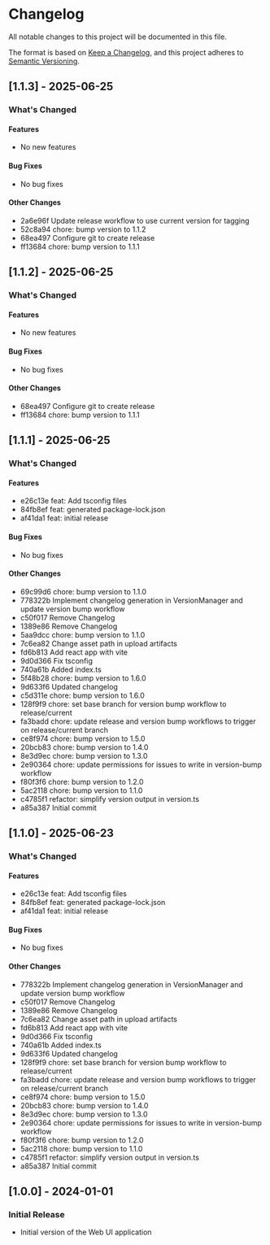 # Changelog

All notable changes to this project will be documented in this file.

The format is based on [Keep a Changelog](https://keepachangelog.com/en/1.0.0/),
and this project adheres to [Semantic Versioning](https://semver.org/spec/v2.0.0.html).




## [1.1.3] - 2025-06-25

### What's Changed

#### Features
- No new features

#### Bug Fixes
- No bug fixes

#### Other Changes
- 2a6e96f Update release workflow to use current version for tagging
- 52c8a94 chore: bump version to 1.1.2
- 68ea497 Configure git to create release
- ff13684 chore: bump version to 1.1.1


## [1.1.2] - 2025-06-25

### What's Changed

#### Features
- No new features

#### Bug Fixes
- No bug fixes

#### Other Changes
- 68ea497 Configure git to create release
- ff13684 chore: bump version to 1.1.1


## [1.1.1] - 2025-06-25

### What's Changed

#### Features
- e26c13e feat: Add tsconfig files
- 84fb8ef feat: generated package-lock.json
- af41da1 feat: initial release

#### Bug Fixes
- No bug fixes

#### Other Changes
- 69c99d6 chore: bump version to 1.1.0
- 778322b Implement changelog generation in VersionManager and update version bump workflow
- c50f017 Remove Changelog
- 1389e86 Remove Changelog
- 5aa9dcc chore: bump version to 1.1.0
- 7c6ea82 Change asset path in upload artifacts
- fd6b813 Add react app with vite
- 9d0d366 Fix tsconfig
- 740a61b Added index.ts
- 5f48b28 chore: bump version to 1.6.0
- 9d633f6 Updated changelog
- c5d311e chore: bump version to 1.6.0
- 128f9f9 chore: set base branch for version bump workflow to release/current
- fa3badd chore: update release and version bump workflows to trigger on release/current branch
- ce8f974 chore: bump version to 1.5.0
- 20bcb83 chore: bump version to 1.4.0
- 8e3d9ec chore: bump version to 1.3.0
- 2e90364 chore: update permissions for issues to write in version-bump workflow
- f80f3f6 chore: bump version to 1.2.0
- 5ac2118 chore: bump version to 1.1.0
- c4785f1 refactor: simplify version output in version.ts
- a85a387 Initial commit


## [1.1.0] - 2025-06-23

### What's Changed

#### Features
- e26c13e feat: Add tsconfig files
- 84fb8ef feat: generated package-lock.json
- af41da1 feat: initial release

#### Bug Fixes
- No bug fixes

#### Other Changes
- 778322b Implement changelog generation in VersionManager and update version bump workflow
- c50f017 Remove Changelog
- 1389e86 Remove Changelog
- 7c6ea82 Change asset path in upload artifacts
- fd6b813 Add react app with vite
- 9d0d366 Fix tsconfig
- 740a61b Added index.ts
- 9d633f6 Updated changelog
- 128f9f9 chore: set base branch for version bump workflow to release/current
- fa3badd chore: update release and version bump workflows to trigger on release/current branch
- ce8f974 chore: bump version to 1.5.0
- 20bcb83 chore: bump version to 1.4.0
- 8e3d9ec chore: bump version to 1.3.0
- 2e90364 chore: update permissions for issues to write in version-bump workflow
- f80f3f6 chore: bump version to 1.2.0
- 5ac2118 chore: bump version to 1.1.0
- c4785f1 refactor: simplify version output in version.ts
- a85a387 Initial commit


## [1.0.0] - 2024-01-01

### Initial Release
- Initial version of the Web UI application